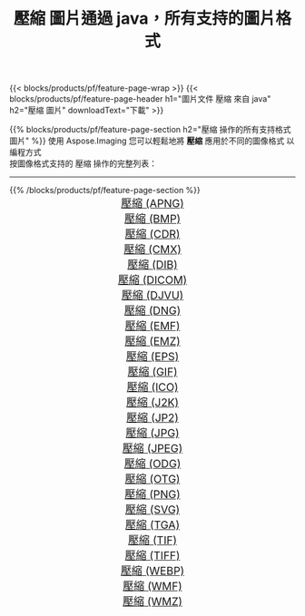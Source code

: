 ﻿---
title: 壓縮 圖片通過 java，所有支持的圖片格式 
weight: 3920
url: /zh-hant/java/compress 
lang: zh-hant
langdirlevel: 2
locales: zh-hans,ja,it,ru,de,es,fr,nl,id,lt,pl,pt,vi,tr,ko,zh-hant,ar,hi,th,sv,cs,uk,he
description: 使用 Aspose.Imaging 你可以輕鬆地通過 java 獲取 壓縮 圖像
---

{{< blocks/products/pf/feature-page-wrap >}}
{{< blocks/products/pf/feature-page-header h1="圖片文件 壓縮 來自 java" h2="壓縮 圖片" downloadText="下載" >}}


{{% blocks/products/pf/feature-page-section  h2="壓縮 操作的所有支持格式 圖片" %}}
使用 Aspose.Imaging 您可以輕鬆地將 **壓縮** 應用於不同的圖像格式 以編程方式
<br/>
按圖像格式支持的 壓縮 操作的完整列表：
<hr/>
{{% /blocks/products/pf/feature-page-section %}}
<div class="container-fluid productfamilypage bg-gray">
    <div class="convertypes bg-gray agp-content section">
        <div class="container">
		<div class="row other-converters" style="gap: 10px;font-size: 19px;text-align:center;">
		    <div class='col-md-2 other-converter remove-lp remove-rp'><a href="/imaging/zh-hant/java/compress/apng" style="padding:15px;">壓縮 (APNG)</a></div><div class='col-md-2 other-converter remove-lp remove-rp'><a href="/imaging/zh-hant/java/compress/bmp" style="padding:15px;">壓縮 (BMP)</a></div><div class='col-md-2 other-converter remove-lp remove-rp'><a href="/imaging/zh-hant/java/compress/cdr" style="padding:15px;">壓縮 (CDR)</a></div><div class='col-md-2 other-converter remove-lp remove-rp'><a href="/imaging/zh-hant/java/compress/cmx" style="padding:15px;">壓縮 (CMX)</a></div><div class='col-md-2 other-converter remove-lp remove-rp'><a href="/imaging/zh-hant/java/compress/dib" style="padding:15px;">壓縮 (DIB)</a></div><div class='col-md-2 other-converter remove-lp remove-rp'><a href="/imaging/zh-hant/java/compress/dicom" style="padding:15px;">壓縮 (DICOM)</a></div><div class='col-md-2 other-converter remove-lp remove-rp'><a href="/imaging/zh-hant/java/compress/djvu" style="padding:15px;">壓縮 (DJVU)</a></div><div class='col-md-2 other-converter remove-lp remove-rp'><a href="/imaging/zh-hant/java/compress/dng" style="padding:15px;">壓縮 (DNG)</a></div><div class='col-md-2 other-converter remove-lp remove-rp'><a href="/imaging/zh-hant/java/compress/emf" style="padding:15px;">壓縮 (EMF)</a></div><div class='col-md-2 other-converter remove-lp remove-rp'><a href="/imaging/zh-hant/java/compress/emz" style="padding:15px;">壓縮 (EMZ)</a></div><div class='col-md-2 other-converter remove-lp remove-rp'><a href="/imaging/zh-hant/java/compress/eps" style="padding:15px;">壓縮 (EPS)</a></div><div class='col-md-2 other-converter remove-lp remove-rp'><a href="/imaging/zh-hant/java/compress/gif" style="padding:15px;">壓縮 (GIF)</a></div><div class='col-md-2 other-converter remove-lp remove-rp'><a href="/imaging/zh-hant/java/compress/ico" style="padding:15px;">壓縮 (ICO)</a></div><div class='col-md-2 other-converter remove-lp remove-rp'><a href="/imaging/zh-hant/java/compress/j2k" style="padding:15px;">壓縮 (J2K)</a></div><div class='col-md-2 other-converter remove-lp remove-rp'><a href="/imaging/zh-hant/java/compress/jp2" style="padding:15px;">壓縮 (JP2)</a></div><div class='col-md-2 other-converter remove-lp remove-rp'><a href="/imaging/zh-hant/java/compress/jpg" style="padding:15px;">壓縮 (JPG)</a></div><div class='col-md-2 other-converter remove-lp remove-rp'><a href="/imaging/zh-hant/java/compress/jpeg" style="padding:15px;">壓縮 (JPEG)</a></div><div class='col-md-2 other-converter remove-lp remove-rp'><a href="/imaging/zh-hant/java/compress/odg" style="padding:15px;">壓縮 (ODG)</a></div><div class='col-md-2 other-converter remove-lp remove-rp'><a href="/imaging/zh-hant/java/compress/otg" style="padding:15px;">壓縮 (OTG)</a></div><div class='col-md-2 other-converter remove-lp remove-rp'><a href="/imaging/zh-hant/java/compress/png" style="padding:15px;">壓縮 (PNG)</a></div><div class='col-md-2 other-converter remove-lp remove-rp'><a href="/imaging/zh-hant/java/compress/svg" style="padding:15px;">壓縮 (SVG)</a></div><div class='col-md-2 other-converter remove-lp remove-rp'><a href="/imaging/zh-hant/java/compress/tga" style="padding:15px;">壓縮 (TGA)</a></div><div class='col-md-2 other-converter remove-lp remove-rp'><a href="/imaging/zh-hant/java/compress/tif" style="padding:15px;">壓縮 (TIF)</a></div><div class='col-md-2 other-converter remove-lp remove-rp'><a href="/imaging/zh-hant/java/compress/tiff" style="padding:15px;">壓縮 (TIFF)</a></div><div class='col-md-2 other-converter remove-lp remove-rp'><a href="/imaging/zh-hant/java/compress/webp" style="padding:15px;">壓縮 (WEBP)</a></div><div class='col-md-2 other-converter remove-lp remove-rp'><a href="/imaging/zh-hant/java/compress/wmf" style="padding:15px;">壓縮 (WMF)</a></div><div class='col-md-2 other-converter remove-lp remove-rp'><a href="/imaging/zh-hant/java/compress/wmz" style="padding:15px;">壓縮 (WMZ)</a></div>
                </div>
        </div>
    </div>
</div>
<br/>
